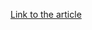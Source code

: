 [Link to the article](https://www.welivesecurity.com/en/videos/why-is-your-data-worth-so-much-unlocked-403-cybersecurity-podcast-s2e4/)
